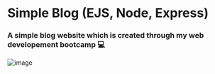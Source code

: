 # Simple Blog (EJS, Node, Express)
<h3>A simple blog website which is created through my web developement bootcamp 💻</h3>

![image](https://user-images.githubusercontent.com/78774658/120771920-f34b1280-c549-11eb-8aa4-94d41b9e2d97.png)
